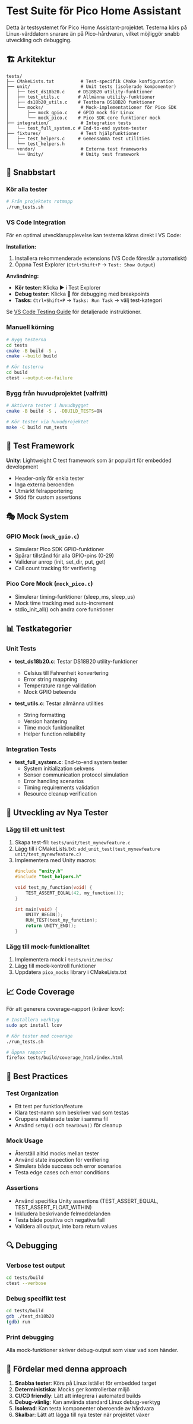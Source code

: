 # Test Suite för Pico Home Assistant

Detta är testsystemet för Pico Home Assistant-projektet. Testerna körs på Linux-värddatorn snarare än på Pico-hårdvaran, vilket möjliggör snabb utveckling och debugging.

## 🏗️ **Arkitektur**

```
tests/
├── CMakeLists.txt          # Test-specifik CMake konfiguration
├── unit/                   # Unit tests (isolerade komponenter)
│   ├── test_ds18b20.c     # DS18B20 utility-funktioner
│   ├── test_utils.c       # Allmänna utility-funktioner
│   ├── ds18b20_utils.c    # Testbara DS18B20 funktioner
│   └── mocks/              # Mock-implementationer för Pico SDK
│       ├── mock_gpio.c    # GPIO mock för Linux
│       └── mock_pico.c    # Pico SDK core funktioner mock
├── integration/            # Integration tests
│   └── test_full_system.c # End-to-end system-tester
├── fixtures/               # Test hjälpfunktioner
│   ├── test_helpers.c     # Gemensamma test utilities
│   └── test_helpers.h
└── vendor/                 # Externa test frameworks
    └── Unity/              # Unity test framework
```

## 🚀 **Snabbstart**

### Kör alla tester
```bash
# Från projektets rotmapp
./run_tests.sh
```

### VS Code Integration

För en optimal utvecklarupplevelse kan testerna köras direkt i VS Code:

**Installation:**
1. Installera rekommenderade extensions (VS Code föreslår automatiskt)
2. Öppna Test Explorer (`Ctrl+Shift+P` → `Test: Show Output`)

**Användning:**
- **Kör tester:** Klicka ▶️ i Test Explorer
- **Debug tester:** Klicka 🐛 för debugging med breakpoints  
- **Tasks:** `Ctrl+Shift+P` → `Tasks: Run Task` → välj test-kategori

Se [VS Code Testing Guide](../docs/VS_CODE_TESTING.md) för detaljerade instruktioner.

### Manuell körning
```bash
# Bygg testerna
cd tests
cmake -B build -S .
cmake --build build

# Kör testerna
cd build
ctest --output-on-failure
```

### Bygg från huvudprojektet (valfritt)
```bash
# Aktivera tester i huvudbygget
cmake -B build -S . -DBUILD_TESTS=ON

# Kör tester via huvudprojektet
make -C build run_tests
```

## 🧪 **Test Framework**

**Unity**: Lightweight C test framework som är populärt för embedded development
- Header-only för enkla tester
- Inga externa beroenden
- Utmärkt felrapportering
- Stöd för custom assertions

## 🎭 **Mock System**

### GPIO Mock (`mock_gpio.c`)
- Simulerar Pico SDK GPIO-funktioner
- Spårar tillstånd för alla GPIO-pins (0-29)
- Validerar anrop (init, set_dir, put, get)
- Call count tracking för verifiering

### Pico Core Mock (`mock_pico.c`)
- Simulerar timing-funktioner (sleep_ms, sleep_us)
- Mock time tracking med auto-increment
- stdio_init_all() och andra core funktioner

## 📊 **Testkategorier**

### Unit Tests
- **test_ds18b20.c**: Testar DS18B20 utility-funktioner
  - Celsius till Fahrenheit konvertering
  - Error string mappning
  - Temperature range validation
  - Mock GPIO beteende

- **test_utils.c**: Testar allmänna utilities
  - String formatting
  - Version hantering
  - Time mock funktionalitet
  - Helper function reliability

### Integration Tests
- **test_full_system.c**: End-to-end system tester
  - System initialization sekvens
  - Sensor communication protocol simulation
  - Error handling scenarios
  - Timing requirements validation
  - Resource cleanup verification

## 🔧 **Utveckling av Nya Tester**

### Lägg till ett unit test
1. Skapa test-fil: `tests/unit/test_mynewfeature.c`
2. Lägg till i CMakeLists.txt: `add_unit_test(test_mynewfeature unit/test_mynewfeature.c)`
3. Implementera med Unity macros:
   ```c
   #include "unity.h"
   #include "test_helpers.h"
   
   void test_my_function(void) {
       TEST_ASSERT_EQUAL(42, my_function());
   }
   
   int main(void) {
       UNITY_BEGIN();
       RUN_TEST(test_my_function);
       return UNITY_END();
   }
   ```

### Lägg till mock-funktionalitet
1. Implementera mock i `tests/unit/mocks/`
2. Lägg till mock-kontroll funktioner
3. Uppdatera `pico_mocks` library i CMakeLists.txt

## 📈 **Code Coverage**

För att generera coverage-rapport (kräver lcov):
```bash
# Installera verktyg
sudo apt install lcov

# Kör tester med coverage
./run_tests.sh

# Öppna rapport
firefox tests/build/coverage_html/index.html
```

## 🎯 **Best Practices**

### Test Organization
- Ett test per funktion/feature
- Klara test-namn som beskriver vad som testas
- Gruppera relaterade tester i samma fil
- Använd `setUp()` och `tearDown()` för cleanup

### Mock Usage
- Återställ alltid mocks mellan tester
- Använd state inspection för verifiering
- Simulera både success och error scenarios
- Testa edge cases och error conditions

### Assertions
- Använd specifika Unity assertions (TEST_ASSERT_EQUAL, TEST_ASSERT_FLOAT_WITHIN)
- Inkludera beskrivande felmeddelanden
- Testa både positiva och negativa fall
- Validera all output, inte bara return values

## 🔍 **Debugging**

### Verbose test output
```bash
cd tests/build
ctest --verbose
```

### Debug specifikt test
```bash
cd tests/build
gdb ./test_ds18b20
(gdb) run
```

### Print debugging
Alla mock-funktioner skriver debug-output som visar vad som händer.

## 🌟 **Fördelar med denna approach**

1. **Snabba tester**: Körs på Linux istället för embedded target
2. **Deterministiska**: Mocks ger kontrollerbar miljö
3. **CI/CD friendly**: Lätt att integrera i automated builds
4. **Debug-vänlig**: Kan använda standard Linux debug-verktyg
5. **Isolerad**: Kan testa komponenter oberoende av hårdvara
6. **Skalbar**: Lätt att lägga till nya tester när projektet växer
